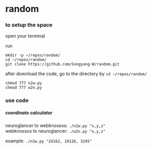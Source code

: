 # random

### to setup the space
open your terminal

run 
```
mkdir -p ~/repos/random/
cd ~/repos/random/
git clone https://github.com/Songyang-W/random.git
```
after download the code, go to the directory by
`cd ~/repos/random/`
```
chmod 777 n2w.py
chmod 777 w2n.py
```

### use code
##### coordinate calculator
neuroglancer to webknossos: 
`./n2w.py "x,y,z"` <br>
webknossos to neuroglancer: 
`./w2n.py "x,y,z"`

example: `./n2w.py "24162, 19126, 3245" `
